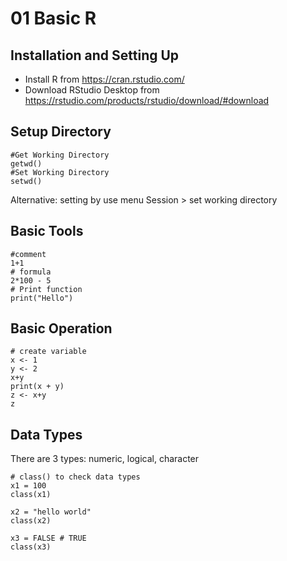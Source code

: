# 01 Basic R
## Installation and Setting Up
- Install R from https://cran.rstudio.com/
- Download RStudio Desktop from https://rstudio.com/products/rstudio/download/#download

## Setup Directory
````
#Get Working Directory
getwd()
#Set Working Directory
setwd()
````
Alternative: setting by use menu Session > set working directory

## Basic Tools
```
#comment
1+1
# formula
2*100 - 5
# Print function
print("Hello")
```

## Basic Operation
```
# create variable
x <- 1
y <- 2
x+y
print(x + y)
z <- x+y
z
```

## Data Types
There are 3 types: numeric, logical, character
```
# class() to check data types
x1 = 100
class(x1)

x2 = "hello world"
class(x2)

x3 = FALSE # TRUE
class(x3)

```